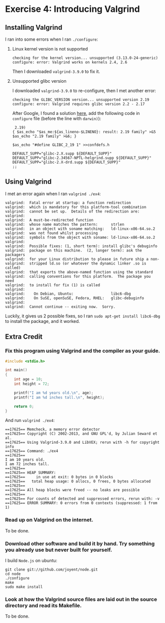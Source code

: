 # Exercise 4: Introducing Valgrind
## Installing Valgrind
I ran into some errors when I ran `./configure`:

1. Linux kernel version is not supported

    ```
    checking for the kernel version... unsupported (3.13.0-24-generic)
    configure: error: Valgrind works on kernels 2.4, 2.6
    ```
    Then I downloaded `valgrind-3.9.0` to fix it.
2. Unsupported glibc version

    I downloaded `valgrind-3.9.0` to re-configure, then I met another error:

    ```
    checking the GLIBC_VERSION version... unsupported version 2.19
    configure: error: Valgrind requires glibc version 2.2 - 2.17
    ```
  
    After Google, I found a solution [here](http://stackoverflow.com/questions/10518734/valgrind-doesnt-accept-newest-version-of-glibc), add the following code in `configure` file (before the line with `darwin)`):

    ```
     2.19)
    { $as_echo "$as_me:${as_lineno-$LINENO}: result: 2.19 family" >&5
    $as_echo "2.19 family" >&6; }
    
    $as_echo "#define GLIBC_2_19 1" >>confdefs.h
    
    DEFAULT_SUPP="glibc-2.X.supp ${DEFAULT_SUPP}"
    DEFAULT_SUPP="glibc-2.34567-NPTL-helgrind.supp ${DEFAULT_SUPP}"
    DEFAULT_SUPP="glibc-2.X-drd.supp ${DEFAULT_SUPP}"
    ;;
    ```

## Using Valgrind
I met an error again when I ran `valgrind ./ex4`:
```
valgrind:  Fatal error at startup: a function redirection
valgrind:  which is mandatory for this platform-tool combination
valgrind:  cannot be set up.  Details of the redirection are:
valgrind:
valgrind:  A must-be-redirected function
valgrind:  whose name matches the pattern:      strlen
valgrind:  in an object with soname matching:   ld-linux-x86-64.so.2
valgrind:  was not found whilst processing
valgrind:  symbols from the object with soname: ld-linux-x86-64.so.2
valgrind:
valgrind:  Possible fixes: (1, short term): install glibc's debuginfo
valgrind:  package on this machine.  (2, longer term): ask the packagers
valgrind:  for your Linux distribution to please in future ship a non-
valgrind:  stripped ld.so (or whatever the dynamic linker .so is called)
valgrind:  that exports the above-named function using the standard
valgrind:  calling conventions for this platform.  The package you need
valgrind:  to install for fix (1) is called
valgrind:
valgrind:    On Debian, Ubuntu:                 libc6-dbg
valgrind:    On SuSE, openSuSE, Fedora, RHEL:   glibc-debuginfo
valgrind:
valgrind:  Cannot continue -- exiting now.  Sorry.
```
Luckily, it gives us 2 possible fixes, so I ran `sudo apt-get install libc6-dbg` to install the package, and it worked.
## Extra Credit
### Fix this program using Valgrind and the compiler as your guide.
```c
#include <stdio.h>

int main()
{
    int age = 10;
    int height = 72;

    printf("I am %d years old.\n", age);
    printf("I am %d inches tall.\n", height);

    return 0;
}
```

And run `valgrind ./ex4`:
```
==17625== Memcheck, a memory error detector
==17625== Copyright (C) 2002-2013, and GNU GPL'd, by Julian Seward et al.
==17625== Using Valgrind-3.9.0 and LibVEX; rerun with -h for copyright info
==17625== Command: ./ex4
==17625==
I am 10 years old.
I am 72 inches tall.
==17625==
==17625== HEAP SUMMARY:
==17625==     in use at exit: 0 bytes in 0 blocks
==17625==   total heap usage: 0 allocs, 0 frees, 0 bytes allocated
==17625==
==17625== All heap blocks were freed -- no leaks are possible
==17625==
==17625== For counts of detected and suppressed errors, rerun with: -v
==17625== ERROR SUMMARY: 0 errors from 0 contexts (suppressed: 1 from 1)
```
### Read up on Valgrind on the internet.
To be done.

### Download other software and build it by hand. Try something you already use but never built for yourself.
I build `Node.js` on ubuntu:
```
git clone git://github.com/joyent/node.git
cd node
./configure
make
sudo make install
```
### Look at how the Valgrind source files are laid out in the source directory and read its Makefile.
To be done.
